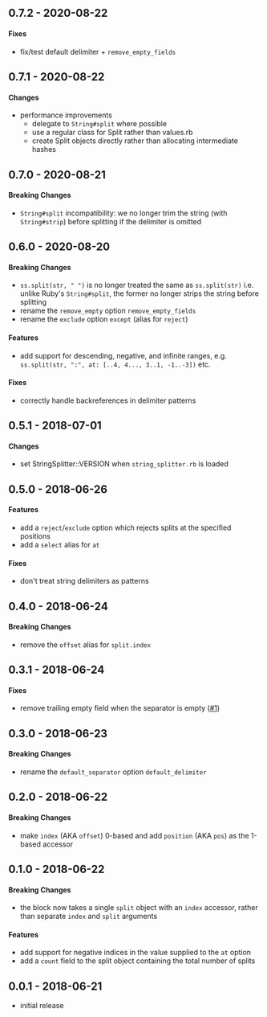 ## 0.7.2 - 2020-08-22

#### Fixes

  - fix/test default delimiter + `remove_empty_fields`

## 0.7.1 - 2020-08-22

#### Changes

- performance improvements
  - delegate to `String#split` where possible
  - use a regular class for Split rather than values.rb
  - create Split objects directly rather than allocating intermediate hashes

## 0.7.0 - 2020-08-21

#### Breaking Changes

- `String#split` incompatibility: we no longer trim the string (with
  `String#strip`) before splitting if the delimiter is omitted

## 0.6.0 - 2020-08-20

#### Breaking Changes

- `ss.split(str, " ")` is no longer treated the same as `ss.split(str)` i.e.
  unlike Ruby's `String#split`, the former no longer strips the string before
  splitting
- rename the `remove_empty` option `remove_empty_fields`
- rename the `exclude` option `except` (alias for `reject`)

#### Features

- add support for descending, negative, and infinite ranges,
  e.g. `ss.split(str, ":", at: [..4, 4..., 3..1, -1..-3])` etc.

#### Fixes

- correctly handle backreferences in delimiter patterns

## 0.5.1 - 2018-07-01

#### Changes

- set StringSplitter::VERSION when `string_splitter.rb` is loaded

## 0.5.0 - 2018-06-26

#### Features

- add a `reject`/`exclude` option which rejects splits at the specified positions
- add a `select` alias for `at`

#### Fixes

- don't treat string delimiters as patterns

## 0.4.0 - 2018-06-24

#### Breaking Changes

- remove the `offset` alias for `split.index`

## 0.3.1 - 2018-06-24

#### Fixes

- remove trailing empty field when the separator is empty
  ([#1](https://github.com/chocolateboy/string_splitter/issues/1))

## 0.3.0 - 2018-06-23

#### Breaking Changes

- rename the `default_separator` option `default_delimiter`

## 0.2.0 - 2018-06-22

#### Breaking Changes

- make `index` (AKA `offset`) 0-based and add `position` (AKA `pos`) as the
  1-based accessor

## 0.1.0 - 2018-06-22

#### Breaking Changes

- the block now takes a single `split` object with an `index` accessor, rather
  than separate `index` and `split` arguments

#### Features

- add support for negative indices in the value supplied to the `at` option
- add a `count` field to the split object containing the total number of splits

## 0.0.1 - 2018-06-21

- initial release
